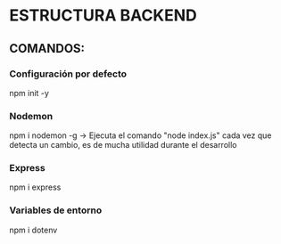 # ESTRUCTURA BACKEND

## COMANDOS:

### Configuración por defecto
npm init -y

### Nodemon
npm i nodemon -g -> Ejecuta el comando "node index.js" cada vez que detecta un cambio, es de mucha utilidad durante el desarrollo

### Express
npm i express

### Variables de entorno
npm i dotenv